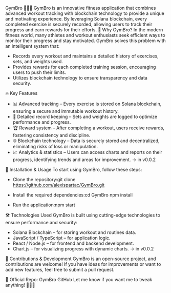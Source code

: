 GymBro 🏋️‍♂️💪
GymBro is an innovative fitness application that combines advanced workout tracking with blockchain technology to provide a unique and motivating experience. By leveraging Solana blockchain, every completed exercise is securely recorded, allowing users to track their progress and earn rewards for their efforts.
🌟 Why GymBro?
In the modern fitness world, many athletes and workout enthusiasts seek efficient ways to monitor their progress and stay motivated. GymBro solves this problem with an intelligent system that:
- Records every workout and maintains a detailed history of exercises, sets, and weights used.
- Provides rewards for each completed training session, encouraging users to push their limits.
- Utilizes blockchain technology to ensure transparency and data security.

🔥 Key Features
- 📊 Advanced tracking – Every exercise is stored on Solana blockchain, ensuring a secure and immutable workout history.
- 🎯 Detailed record keeping – Sets and weights are logged to optimize performance and progress.
- 🏆 Reward system – After completing a workout, users receive rewards, fostering consistency and discipline.
- 🌐 Blockchain technology – Data is securely stored and decentralized, eliminating risks of loss or manipulation.
- 📈 Analytics & statistics – Users can access charts and reports on their progress, identifying trends and areas for improvement. -> in v0.0.2

🚀 Installation & Usage
To start using GymBro, follow these steps:
- Clone the repository:git clone https://github.com/alexispartac/GymBro.git

- Install the required dependencies:cd GymBro
npm install

- Run the application:npm start


🛠️ Technologies Used
GymBro is built using cutting-edge technologies to ensure performance and security:
- Solana Blockchain – for storing workout and routines data.
- JavaScript / TypeScript – for application logic.
- React / Node.js – for frontend and backend development.
- Chart.js – for visualizing progress with dynamic charts. -> in v0.0.2

🤝 Contributions & Development
GymBro is an open-source project, and contributions are welcome! If you have ideas for improvements or want to add new features, feel free to submit a pull request.

🔗 Official Repo: GymBro GitHub
Let me know if you want me to tweak anything! 🚀🔥💪
